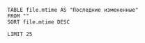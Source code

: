 



```dataview
TABLE file.mtime AS "Последние измененные"
FROM "" 
SORT file.mtime DESC

LIMIT 25
```
